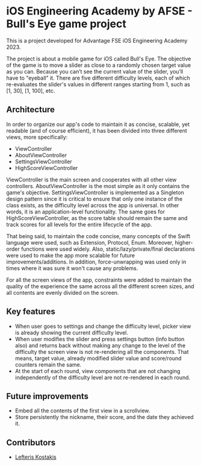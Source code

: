 # iOS Engineering Academy by AFSE - Bull's Eye game project
  This is a project developed for Advantage FSE iOS Engineering Academy 2023.


The project is about a mobile game for iOS called Bull's Eye. The objective of the game is to move a slider as close to a randomly chosen target value as you can. Because you can’t see the current value of the slider, you’ll have to "eyeball" it. There are five different difficulty levels, each of which re-evaluates the slider's values in different ranges starting from 1, such as [1, 30], [1, 100], etc.

## Architecture
In order to organize our app's code to maintain it as concise, scalable, yet readable (and of course efficient), it has been divided into three different views, more specifically: 
* ViewController
* AboutViewController
* SettingsViewController
* HighScoreViewController

ViewController is the main screen and cooperates with all other view controllers. AboutViewController is the most simple as it only contains the game's objective. SettingsViewController is implemented as a Singleton design pattern since it is critical to ensure that only one instance of the class exists, as the difficulty level across the app is universal. In other words, it is an application-level functionality. The same goes for HighScoreViewController, as the score table should remain the same and track scores for all levels for the entire lifecycle of the app.

That being said, to maintain the code concise, many concepts of the Swift language were used, such as Extension, Protocol, Enum. Moreover, higher-order functions were used widely. Also, static/lazy/private/final declarations were used to make the app more scalable for future improvements/additions. In addition, force-unwrapping was used only in times where it was sure it won't cause any problems.

For all the screen views of the app, constraints were added to maintain the quality of the experience the same across all the different screen sizes, and all contents are evenly divided on the screen.

## Key features
* When user goes to settings and change the difficulty level, picker view is already showing the current difficulty level.
* When user modifies the slider and press settings button (info button also) and returns back without making any change to the level of the difficulty the screen view is not re-rendering all the components. That means, target value, already modified slider value and score/round counters remain the same.
* At the start of each round, view components that are not changing independently of the difficulty level are not re-rendered in each round.

## Future improvements
* Embed all the contents of the first view in a scrollview.
* Store persistently the nickname, their score, and the date they achieved it.

## Contributors
* [Lefteris Kostakis](https://github.com/terrys48)
